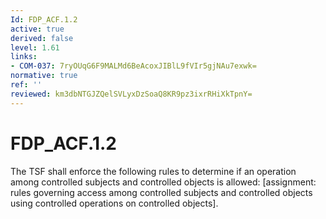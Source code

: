 ```yaml
---
Id: FDP_ACF.1.2
active: true
derived: false
level: 1.61
links:
- COM-037: 7ryOUqG6F9MALMd6BeAcoxJIBlL9fVIr5gjNAu7exwk=
normative: true
ref: ''
reviewed: km3dbNTGJZQelSVLyxDzSoaQ8KR9pz3ixrRHiXkTpnY=
---
```


# FDP_ACF.1.2

The TSF shall enforce the following rules to determine if an operation among controlled subjects and controlled objects is allowed: [assignment: rules governing access among controlled subjects and controlled objects using controlled operations on controlled objects].